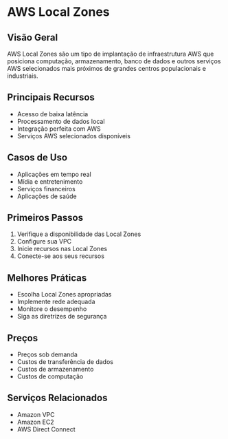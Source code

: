 # AWS Local Zones

## Visão Geral
AWS Local Zones são um tipo de implantação de infraestrutura AWS que posiciona computação, armazenamento, banco de dados e outros serviços AWS selecionados mais próximos de grandes centros populacionais e industriais.

## Principais Recursos
- Acesso de baixa latência
- Processamento de dados local
- Integração perfeita com AWS
- Serviços AWS selecionados disponíveis

## Casos de Uso
- Aplicações em tempo real
- Mídia e entretenimento
- Serviços financeiros
- Aplicações de saúde

## Primeiros Passos
1. Verifique a disponibilidade das Local Zones
2. Configure sua VPC
3. Inicie recursos nas Local Zones
4. Conecte-se aos seus recursos

## Melhores Práticas
- Escolha Local Zones apropriadas
- Implemente rede adequada
- Monitore o desempenho
- Siga as diretrizes de segurança

## Preços
- Preços sob demanda
- Custos de transferência de dados
- Custos de armazenamento
- Custos de computação

## Serviços Relacionados
- Amazon VPC
- Amazon EC2
- AWS Direct Connect 